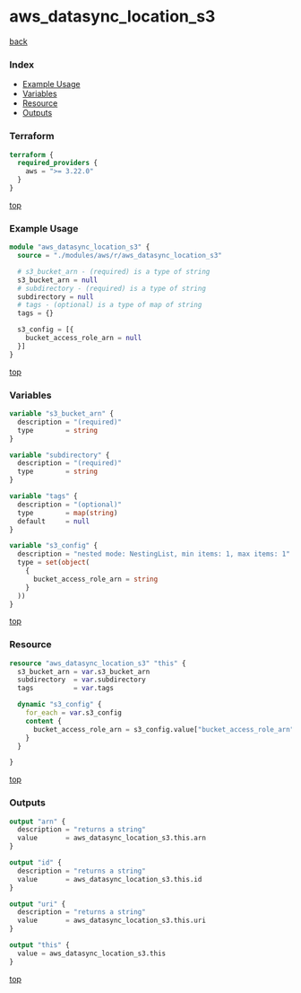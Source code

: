 # aws_datasync_location_s3

[back](../aws.md)

### Index

- [Example Usage](#example-usage)
- [Variables](#variables)
- [Resource](#resource)
- [Outputs](#outputs)

### Terraform

```terraform
terraform {
  required_providers {
    aws = ">= 3.22.0"
  }
}
```

[top](#index)

### Example Usage

```terraform
module "aws_datasync_location_s3" {
  source = "./modules/aws/r/aws_datasync_location_s3"

  # s3_bucket_arn - (required) is a type of string
  s3_bucket_arn = null
  # subdirectory - (required) is a type of string
  subdirectory = null
  # tags - (optional) is a type of map of string
  tags = {}

  s3_config = [{
    bucket_access_role_arn = null
  }]
}
```

[top](#index)

### Variables

```terraform
variable "s3_bucket_arn" {
  description = "(required)"
  type        = string
}

variable "subdirectory" {
  description = "(required)"
  type        = string
}

variable "tags" {
  description = "(optional)"
  type        = map(string)
  default     = null
}

variable "s3_config" {
  description = "nested mode: NestingList, min items: 1, max items: 1"
  type = set(object(
    {
      bucket_access_role_arn = string
    }
  ))
}
```

[top](#index)

### Resource

```terraform
resource "aws_datasync_location_s3" "this" {
  s3_bucket_arn = var.s3_bucket_arn
  subdirectory  = var.subdirectory
  tags          = var.tags

  dynamic "s3_config" {
    for_each = var.s3_config
    content {
      bucket_access_role_arn = s3_config.value["bucket_access_role_arn"]
    }
  }

}
```

[top](#index)

### Outputs

```terraform
output "arn" {
  description = "returns a string"
  value       = aws_datasync_location_s3.this.arn
}

output "id" {
  description = "returns a string"
  value       = aws_datasync_location_s3.this.id
}

output "uri" {
  description = "returns a string"
  value       = aws_datasync_location_s3.this.uri
}

output "this" {
  value = aws_datasync_location_s3.this
}
```

[top](#index)